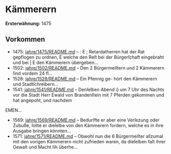 # Kämmerern

**Ersterwähnung:** 1475

## Vorkommen
- 1475: [jahre/1475/README.md](../jahre/1475/README.md) – :
E ; Retardatherren hat der Rat gepflogen zu ordnen,
E welche den Reſt bei der Bürgerſchaft eingebraht und bei |
E den Kämmerern übergeben...
- 1502: [jahre/1502/README.md](../jahre/1502/README.md) – Den 2 Bürgermeiſtern und 2 Kämmerern ſind vordem
24 fl...
- 1528: [jahre/1528/README.md](../jahre/1528/README.md) – Ein Pfennig ge-
hört den Kämmerern und Stadtſchreibern...
- 1541: [jahre/1541/README.md](../jahre/1541/README.md) – Denſelben Abend i} um 7 Uhr des
Nachts vor die Stadt Herr Ewald von Brandenſtein mit
7 Pferden gekommen und hat angepoht, und nachdem


EMEN...
- 1569: [jahre/1569/README.md](../jahre/1569/README.md) – Bedurſfte
er aber eine Verſezung oder Zubuße, ſollte er dieſelbe
von den Kämmerern fordern, welche es in ihre Ausgabe
bringen könnten...
- 1571: [jahre/1571/README.md](../jahre/1571/README.md) – Obwohl nun die
6 Bürgermeiſter allzumal mit den vorigen Kämmerern
nicht zufrieden waren, da dieſelben faſt ihrer Gewalt und
Macht ſih überhe...
